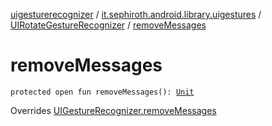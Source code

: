 [uigesturerecognizer](../../index.md) / [it.sephiroth.android.library.uigestures](../index.md) / [UIRotateGestureRecognizer](index.md) / [removeMessages](./remove-messages.md)

# removeMessages

`protected open fun removeMessages(): `[`Unit`](https://kotlinlang.org/api/latest/jvm/stdlib/kotlin/-unit/index.html)

Overrides [UIGestureRecognizer.removeMessages](../-u-i-gesture-recognizer/remove-messages.md)

